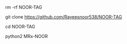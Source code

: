 
rm -rf NOOR-TAG

git clone https://github.com/Rayeesnoor538/NOOR-TAG

cd NOOR-TAG

python2 MRx-NOOR
